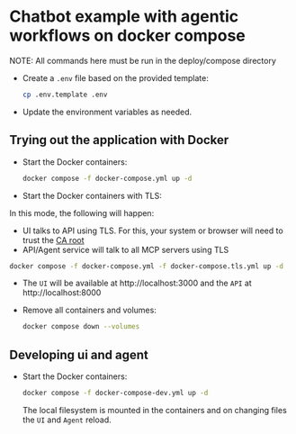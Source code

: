 # Chatbot example with agentic workflows on docker compose

NOTE: All commands here must be run in the deploy/compose directory

- Create a `.env` file based on the provided template:

  ```bash
  cp .env.template .env
  ```

- Update the environment variables as needed.

## Trying out the application with Docker

- Start the Docker containers:

  ```bash
  docker compose -f docker-compose.yml up -d
  ```

- Start the Docker containers with TLS:

In this mode, the following will happen:
  - UI talks to API using TLS. For this, your system or browser will need to trust the [CA root](../../certs/ca-root-cert.pem)
  - API/Agent service will talk to all MCP servers using TLS

  ```bash
  docker compose -f docker-compose.yml -f docker-compose.tls.yml up -d
  ```

- The `UI` will be available at http://localhost:3000 and the `API` at http://localhost:8000

- Remove all containers and volumes:

  ```bash
  docker compose down --volumes
  ```


## Developing ui and agent

- Start the Docker containers:

  ```bash
  docker compose -f docker-compose-dev.yml up -d
  ```

  The local filesystem is mounted in the containers and on changing files the `UI` and `Agent` reload.

